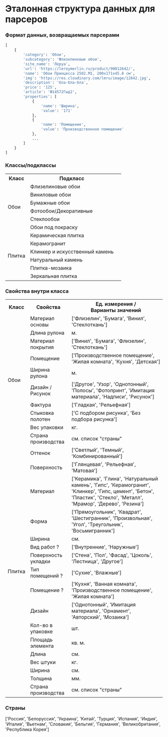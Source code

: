 # Эталонная структура данных для парсеров

### Формат данных, возвращаемых парсерами

```python
[
    {
        'category': 'Обои',
        'subcategory': 'Флизелиновые обои',
        'site_name': 'Леруа',
        'url': 'https://leroymerlin.ru/product/90012642/',
        'name': 'Обои Принцесса 2502.М1, 200х171х45.8 см',
        'img': 'https://res.cloudinary.com/lmru/image/12642.jpg',
        'description': 'бла-бла-бла',
        'price': '125',
        'article': 'Ф14572Гыд2',
        'properties': [
            {
                'name': 'Ширина',
                'value': '171'
            },
            {
                'name': 'Помещение',
                'value': 'Производственное помещение'
            },
            ...
        ]
    }
]
```

### Классы/подклассы
<table>
  <tr>
    <th>Класс</th>
    <th>Подкласс</th>
  </tr>
  <tr>
    <td rowspan="6">Обои</td>
    <td>Флизелиновые обои</td>
  </tr>
  <tr>
    <td>Виниловые обои</td>
  </tr>
  <tr>
    <td>Бумажные обои</td>
  </tr>
  <tr>
    <td>Фотообои/Декоративные</td>
  </tr>
  <tr>
    <td>Стеклообои</td>
  </tr>
  <tr>
    <td>Обои под покраску</td>
  </tr>
  <tr>
    <td rowspan="6">Плитка</td>
    <td>Керамическая плитка<td>
  <tr>
    <td>Керамогранит</td>
  </tr>
  <tr>
    <td>Клинкер и искусственный камень</td>
  </tr>
  <tr>
    <td>Натуральный камень</td>
  </tr>
  <tr>
    <td>Плитка-мозаика</td>
  </tr>
  <tr>
    <td>Зеркальная плитка</td>
  </tr>
</table>

### Свойства внутри класса
<table>
    <tr>
        <th>Класс</th>
        <th>Свойства</th>
        <th>Ед. измерения /<br>Варианты значений</th>
    </tr>
    <tr>
        <td rowspan="10">Обои</td>
        <td>Материал основы</td>
        <td>['Флизелин', 'Бумага', 'Винил', 'Стеклоткань']</td>
    </tr>
    <tr>
        <td>Длина рулона</td>
        <td>м.</td>
    </tr>
    <tr>
        <td>Материал покрытия</td>
        <td>['Винил', 'Бумага', 'Флизелин', 'Стеклоткань']</td>
    </tr>
    <tr>
        <td>Помещение</td>
        <td>['Производственное помещение', 'Жилая комната', 'Кухня', 'Детская']</td>
    </tr>
    <tr>
        <td>Ширина рулона</td>
        <td>м.</td>
    </tr>
    <tr>
        <td>Дизайн / Рисунок</td>
        <td>['Другое', 'Узор', 'Однотонный', 'Полосы', 'Фотопринт', 'Имитация материала', 'Надписи', 'Рисунок']</td>
    </tr>
    <tr>
        <td>Фактура</td>
        <td>['Гладкая', 'Рельефная']</td>
    </tr>
    <tr>
        <td>Стыковка полотен</td>
        <td>['С подбором рисунка', 'Без подбора рисунка']</td>
    </tr>
    <tr>
        <td>Вес упаковки</td>
        <td>кг.</td>
    </tr>
    <tr>
        <td>Страна производства</td>
        <td>см. список "страны"</td>
    </tr>
    <tr>
        <td rowspan="19">Плитка</td>
        <td>Оттенок</td>
        <td>['Светлый', 'Темный', 'Комбинированный']</td>
    </tr>
    <tr>
        <td>Поверхность</td>
        <td>['Глянцевая', 'Рельефная', 'Матовая']</td>
    </tr>
    <tr>
        <td>Материал</td>
        <td>['Керамика', 'Глина', 'Натуральный камень', 'Гипс', 'Керамогранит', 'Клинкер', 'Гипс, цемент', 'Бетон', 'Пластик', 'Стекло', 'Металл', 'Мрамор', 'Дерево', 'Резина']</td>
    </tr>
    <tr>
        <td>Форма</td>
        <td>['Прямоугольник', 'Квадрат', 'Шестигранник', 'Произвольная', 'Угол', 'Треугольник', 'Восьмигранник']</td>
    </tr>
    <tr>
        <td>Ширина</td>
        <td>см.</td>
    </tr>
    <tr>
        <td>Вид работ ?</td>
        <td>['Внутренние', 'Наружные']</td>
    </tr>
    <tr>
        <td>Поверхность укладки</td>
        <td>['Стена', 'Пол', 'Фасад', 'Цоколь', 'Лестница', 'Другое']</td>
    </tr>
    <tr>
        <td>Тип помещений ?</td>
        <td>['Сухие', 'Влажные']</td>
    </tr>
    <tr>
        <td>Помещение ?</td>
        <td>['Кухня', 'Ванная комната', 'Производственное помещение', 'Жилая комната']</td>
    </tr>
    <tr>
        <td>Дизайн</td>
        <td>['Однотонный', 'Имитация материала', 'Орнамент', 'Авторский', 'Мозаика']</td>
    </tr>
    <tr>
        <td>Кол-во в упаковке</td>
        <td>шт.</td>
    </tr>
    <tr>
        <td>Площадь элемента</td>
        <td>кв. м.</td>
    </tr>
    <tr>
        <td>Длина</td>
        <td>см.</td>
    </tr>
    <tr>
        <td>Вес штуки</td>
        <td>кг.</td>
    </tr>
    <tr>
        <td>Ширина</td>
        <td>см.</td>
    </tr>
    <tr>
        <td>Толщина</td>
        <td>мм.</td>
    </tr>
    <tr>
        <td>Страна производства</td>
        <td>см. список "страны"</td>
    </tr>
</table>

### Страны
['Россия', 'Белоруссия', 'Украина', 'Китай', 
'Турция', 'Испания', 'Индия', 'Италия', 
'Вьетнам', 'Словакия', 'Бельгия', 'Германия', 
'Великобритания', 'Республика Корея']
